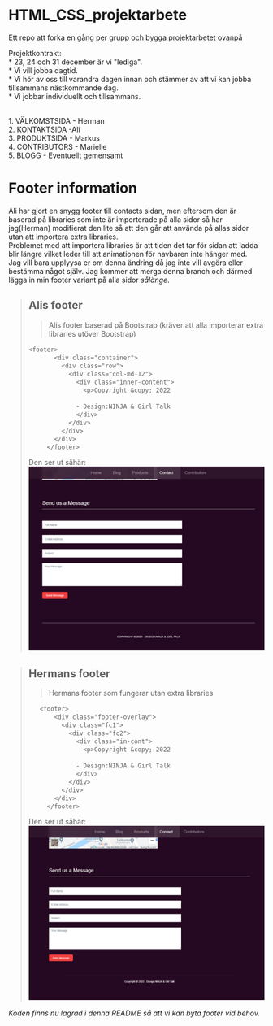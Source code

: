 # HTML_CSS_projektarbete
Ett repo att forka en gång per grupp och bygga projektarbetet ovanpå

Projektkontrakt:
<br>* 23, 24 och 31 december är vi "lediga". 
<br>* Vi vill jobba dagtid.
<br>* Vi hör av oss till varandra dagen innan och stämmer av att vi kan jobba tillsammans nästkommande dag.
<br>* Vi jobbar individuellt och tillsammans.</br>

<br>1. VÄLKOMSTSIDA - Herman
<br>2. KONTAKTSIDA -Ali
<br>3. PRODUKTSIDA - Markus
<br>4. CONTRIBUTORS - Marielle
<br>5. BLOGG - Eventuellt gemensamt


# Footer information
 Ali har gjort en snygg footer till contacts sidan, men eftersom den är baserad på libraries som inte är importerade på alla sidor så har jag(Herman) modifierat den lite så att den går att använda på allas sidor utan att importera extra libraries. <br>
 Problemet med att importera libraries är att tiden det tar för sidan att ladda blir längre vilket leder till att animationen för navbaren inte hänger med. <br> Jag vill bara upplyysa er om denna ändring då jag inte vill avgöra eller bestämma något själv. Jag kommer att merga denna branch och därmed lägga in min footer variant på alla sidor *sålänge*.
<br>

>## **Alis footer**
>>Alis footer baserad på Bootstrap (kräver att alla importerar extra libraries utöver Bootstrap)
>```
><footer>
>        <div class="container">
>          <div class="row">
>            <div class="col-md-12">
>              <div class="inner-content">
>                <p>Copyright &copy; 2022 
>              
>              - Design:NINJA & Girl Talk
>              </div>
>            </div>
>          </div>
>        </div>
>      </footer>
>```
> Den ser ut såhär:
> ![](/img/Alis-Footer.png)

> ## **Hermans footer**
> 
>>Hermans footer som fungerar utan extra libraries
>
>```
>    <footer>
>        <div class="footer-overlay">
>          <div class="fc1">
>            <div class="fc2">
>              <div class="in-cont">
>                <p>Copyright &copy; 2022 
>              
>              - Design:NINJA & Girl Talk
>              </div>
>            </div>
>          </div>
>        </div>
>      </footer>
>```
> Den ser ut såhär:
> ![](/img/Hermans-Footer.png)

*Koden finns nu lagrad i denna README så att vi kan byta footer vid behov.*